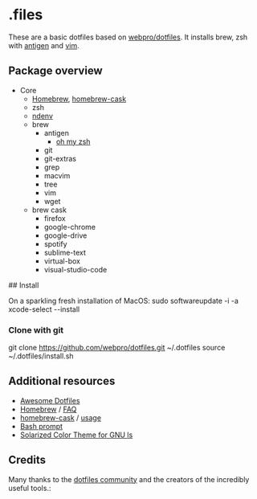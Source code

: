 # .files

These are a basic dotfiles based on [webpro/dotfiles](https://github.com/webpro/dotfiles).
It installs brew, zsh with [antigen](https://github.com/zsh-users/antigen) and [vim](http://www.vim.org/).

## Package overview

* Core
  * [Homebrew](http://brew.sh/), [homebrew-cask](http://caskroom.io/)
  * zsh
  * [ndenv](https://github.com/riywo/ndenv)
  * brew
    * antigen
      * [oh my zsh](https://github.com/robbyrussell/oh-my-zsh)
    * git
    * git-extras
    * grep
    * macvim
    * tree
    * vim
    * wget
  * brew cask
    * firefox
    * google-chrome
    * google-drive
    * spotify
    * sublime-text
    * virtual-box
    * visual-studio-code
  

## Install

On a sparkling fresh installation of MacOS:
  sudo softwareupdate -i -a
  xcode-select --install 

### Clone with git

git clone https://github.com/webpro/dotfiles.git ~/.dotfiles
source ~/.dotfiles/install.sh

## Additional resources

  * [Awesome Dotfiles](https://github.com/webpro/awesome-dotfiles)
  * [Homebrew](http://brew.sh/) / [FAQ](https://github.com/Homebrew/homebrew/wiki/FAQ)
  * [homebrew-cask](http://caskroom.io/) / [usage](https://github.com/phinze/homebrew-cask/blob/master/USAGE.md)
  * [Bash prompt](http://wiki.archlinux.org/index.php/Color_Bash_Prompt)
  * [Solarized Color Theme for GNU ls](https://github.com/seebi/dircolors-solarized)		

## Credits

Many thanks to the [dotfiles community](http://dotfiles.github.io/) and the creators of the incredibly useful tools.:
